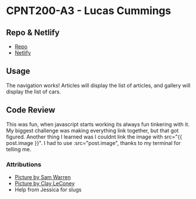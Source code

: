 # CPNT200-A3 - Lucas Cummings

## Repo & Netlify
* [Repo](https://github.com/lucas-cq/cpnt200-a3)
* [Netlify](https://sad-euler-be17c0.netlify.app/)

## Usage
The navigation works! Articles will display the list of articles, and gallery will display the list of cars.

## Code Review
This was fun, when javascript starts working its always fun tinkering with it. My biggest challenge was making everything link together, but that got figured. Another thing I learned was I couldnt link the image with src="{{ post.image }}". I had to use :src="post.image", thanks to my terminal for telling me.

### Attributions
* [Picture by Sam Warren](https://unsplash.com/photos/AW-ckYl5jsg)
* [Picture by Clay LeConey](https://unsplash.com/photos/CKHEh4zjdiM)
* Help from Jessica for slugs